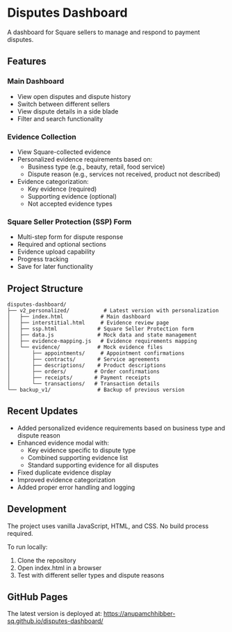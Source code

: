 # Disputes Dashboard

A dashboard for Square sellers to manage and respond to payment disputes.

## Features

### Main Dashboard
- View open disputes and dispute history
- Switch between different sellers
- View dispute details in a side blade
- Filter and search functionality

### Evidence Collection
- View Square-collected evidence
- Personalized evidence requirements based on:
  - Business type (e.g., beauty, retail, food service)
  - Dispute reason (e.g., services not received, product not described)
- Evidence categorization:
  - Key evidence (required)
  - Supporting evidence (optional)
  - Not accepted evidence types

### Square Seller Protection (SSP) Form
- Multi-step form for dispute response
- Required and optional sections
- Evidence upload capability
- Progress tracking
- Save for later functionality

## Project Structure
```
disputes-dashboard/
├── v2_personalized/           # Latest version with personalization
│   ├── index.html            # Main dashboard
│   ├── interstitial.html     # Evidence review page
│   ├── ssp.html             # Square Seller Protection form
│   ├── data.js              # Mock data and state management
│   ├── evidence-mapping.js   # Evidence requirements mapping
│   └── evidence/            # Mock evidence files
│       ├── appointments/     # Appointment confirmations
│       ├── contracts/       # Service agreements
│       ├── descriptions/    # Product descriptions
│       ├── orders/         # Order confirmations
│       ├── receipts/       # Payment receipts
│       └── transactions/   # Transaction details
└── backup_v1/               # Backup of previous version
```

## Recent Updates
- Added personalized evidence requirements based on business type and dispute reason
- Enhanced evidence modal with:
  - Key evidence specific to dispute type
  - Combined supporting evidence list
  - Standard supporting evidence for all disputes
- Fixed duplicate evidence display
- Improved evidence categorization
- Added proper error handling and logging

## Development
The project uses vanilla JavaScript, HTML, and CSS. No build process required.

To run locally:
1. Clone the repository
2. Open index.html in a browser
3. Test with different seller types and dispute reasons

## GitHub Pages
The latest version is deployed at: https://anupamchhibber-sq.github.io/disputes-dashboard/